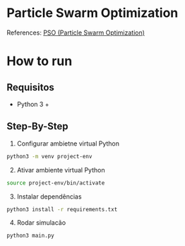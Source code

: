 # Particle Swarm Optimization

References: [PSO (Particle Swarm Optimization)](https://en.wikipedia.org/wiki/Particle_swarm_optimization)

# How to run

## Requisitos

- Python 3 +

## Step-By-Step

1. Configurar ambietne virtual Python

```bash
python3 -m venv project-env
```

2. Ativar ambiente virtual Python

```bash
source project-env/bin/activate
```

3. Instalar dependências

```bash
python3 install -r requirements.txt
```

4. Rodar simulacão

```bash
python3 main.py
```